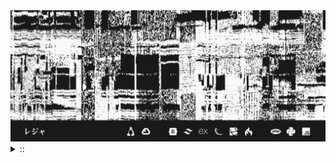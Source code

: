 <img src="./banner.png">
<details><summary> :: </summary>
<!--START_SECTION:waka-->

```
From: 09 August 2024 - To: 04 January 2025

Total Time: 828 hrs 28 mins

Python                     251 hrs 33 mins ///////------------------   28.45 %
PHP                        161 hrs 56 mins /////--------------------   18.32 %
Text                       57 hrs 36 mins  //-----------------------   06.52 %
Other                      55 hrs 41 mins  //-----------------------   06.30 %
```

<!--END_SECTION:waka-->
</details>
